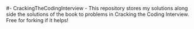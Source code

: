 #- CrackingTheCodingInterview - 
This repository stores my solutions along side the solutions of the book to problems in Cracking the Coding Interview. Free for forking if it helps!
